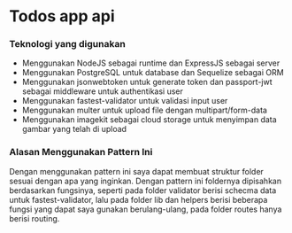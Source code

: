 # Todos app api

### Teknologi yang digunakan

- Menggunakan NodeJS sebagai runtime dan ExpressJS sebagai server
- Menggunakan PostgreSQL untuk database dan Sequelize sebagai ORM
- Menggunakan jsonwebtoken untuk generate token dan passport-jwt sebagai middleware untuk authentikasi user
- Menggunakan fastest-validator untuk validasi input user
- Menggunakan multer untuk upload file dengan multipart/form-data
- Menggunakan imagekit sebagai cloud storage untuk menyimpan data gambar yang telah di upload

### Alasan Menggunakan Pattern Ini

Dengan menggunakan pattern ini saya dapat membuat struktur folder sesuai dengan apa yang inginkan. Dengan pattern ini foldernya dipisahkan berdasarkan fungsinya, seperti pada folder validator berisi schecma data untuk fastest-validator, lalu pada folder lib dan helpers berisi beberapa fungsi yang dapat saya gunakan berulang-ulang, pada folder routes hanya berisi routing.
